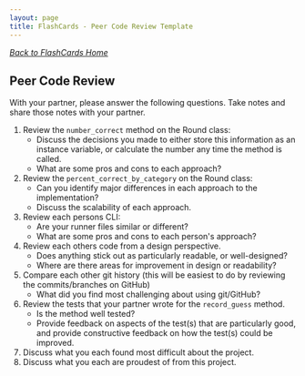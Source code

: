 ```yaml
---
layout: page
title: FlashCards - Peer Code Review Template
---
```


_[Back to FlashCards Home](./index)_

## Peer Code Review

With your partner, please answer the following questions.  Take notes and share those notes with your partner.

1. Review the `number_correct` method on the Round class:
    * Discuss the decisions you made to either store this information as an instance variable, or calculate the number any time the method is called.
    * What are some pros and cons to each approach?
1. Review the `percent_correct_by_category` on the Round class:
    * Can you identify major differences in each approach to the implementation?
    * Discuss the scalability of each approach.
1. Review each persons CLI:
    * Are your runner files similar or different?
    * What are some pros and cons to each person's approach?
1. Review each others code from a design perspective.
    * Does anything stick out as particularly readable, or well-designed?
    * Where are there areas for improvement in design or readability?
1. Compare each other git history (this will be easiest to do by reviewing the commits/branches on GitHub)
    * What did you find most challenging about using git/GitHub?
1. Review the tests that your partner wrote for the `record_guess` method.
    * Is the method well tested?
    * Provide feedback on aspects of the test(s) that are particularly good, and provide constructive feedback on how the test(s) could be improved.
1. Discuss what you each found most difficult about the project.
1. Discuss what you each are proudest of from this project.
